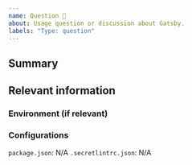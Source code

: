 ```yaml
---
name: Question 🤔
about: Usage question or discussion about Gatsby.
labels: "Type: question"
---
```


## Summary

## Relevant information

<!-- Provide as much useful information as you can -->

### Environment (if relevant)

<!--
If you have install Node.js, please run follwing and paste it

  $ npx envinfo

Also, forget secretlint version you using:

  $ secretlint --version
-->

### Configurations

`package.json`: N/A <!-- Please use a code block or just leave it as is if wasn't changed -->
`.secretlintrc.json`: N/A <!-- Please use a code block or just leave it as is if wasn't changed -->
